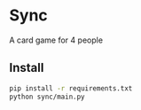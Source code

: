 # Sync
A card game for 4 people

## Install

```bash
pip install -r requirements.txt
python sync/main.py
```
